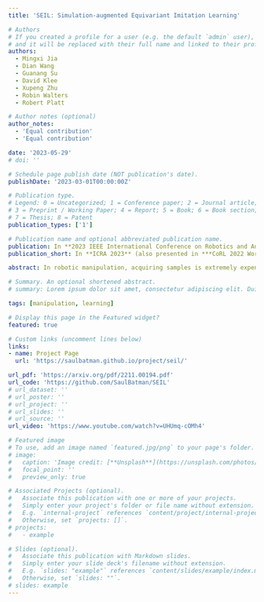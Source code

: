 ```yaml
---
title: 'SEIL: Simulation-augmented Equivariant Imitation Learning'

# Authors
# If you created a profile for a user (e.g. the default `admin` user), write the username (folder name) here
# and it will be replaced with their full name and linked to their profile.
authors:
  - Mingxi Jia
  - Dian Wang
  - Guanang Su
  - David Klee
  - Xupeng Zhu
  - Robin Walters
  - Robert Platt

# Author notes (optional)
author_notes:
  - 'Equal contribution'
  - 'Equal contribution'

date: '2023-05-29'
# doi: ''

# Schedule page publish date (NOT publication's date).
publishDate: '2023-03-01T00:00:00Z'

# Publication type.
# Legend: 0 = Uncategorized; 1 = Conference paper; 2 = Journal article;
# 3 = Preprint / Working Paper; 4 = Report; 5 = Book; 6 = Book section;
# 7 = Thesis; 8 = Patent
publication_types: ['1']

# Publication name and optional abbreviated publication name.
publication: In **2023 IEEE International Conference on Robotics and Automation**, ExCeL London, UK & (***Workshop on Sim-to-Real Robot Learning, CoRL 2022***)
publication_short: In **ICRA 2023** (also presented in ***CoRL 2022 Workshop***) 

abstract: In robotic manipulation, acquiring samples is extremely expensive because it often requires interacting with the real world. Traditional image-level data augmentation has shown the potential to improve sample efficiency in various machine learning tasks. However, image-level data augmentation is insufficient for an imitation learning agent to learn good manipulation policies in a reasonable amount of demonstrations. We propose Simulation-augmented Equivariant Imitation Learning (SEIL), a method that combines a novel data augmentation strategy of supplementing expert trajectories with simulated transitions and an equivariant model that exploits the $O(2)$ symmetry in robotic manipulation. Experimental evaluations demonstrate that our method can learn non-trivial manipulation tasks within ten demonstrations and outperforms the baselines with a significant margin. **Project page with more details at https://saulbatman.github.io/project/seil/.**

# Summary. An optional shortened abstract.
# summary: Lorem ipsum dolor sit amet, consectetur adipiscing elit. Duis posuere tellus ac convallis placerat. Proin tincidunt magna sed ex sollicitudin condimentum.

tags: [manipulation, learning]

# Display this page in the Featured widget?
featured: true

# Custom links (uncomment lines below)
links:
- name: Project Page
  url: 'https://saulbatman.github.io/project/seil/'

url_pdf: 'https://arxiv.org/pdf/2211.00194.pdf'
url_code: 'https://github.com/SaulBatman/SEIL'
# url_dataset: ''
# url_poster: ''
# url_project: ''
# url_slides: ''
# url_source: ''
url_video: 'https://www.youtube.com/watch?v=UHUmq-cOMh4'

# Featured image
# To use, add an image named `featured.jpg/png` to your page's folder.
# image:
#   caption: 'Image credit: [**Unsplash**](https://unsplash.com/photos/pLCdAaMFLTE)'
#   focal_point: ''
#   preview_only: true

# Associated Projects (optional).
#   Associate this publication with one or more of your projects.
#   Simply enter your project's folder or file name without extension.
#   E.g. `internal-project` references `content/project/internal-project/index.md`.
#   Otherwise, set `projects: []`.
# projects:
#   - example

# Slides (optional).
#   Associate this publication with Markdown slides.
#   Simply enter your slide deck's filename without extension.
#   E.g. `slides: "example"` references `content/slides/example/index.md`.
#   Otherwise, set `slides: ""`.
# slides: example
---
```


<!-- {{% callout note %}}
Click the _Cite_ button above to demo the feature to enable visitors to import publication metadata into their reference management software.
{{% /callout %}}

{{% callout note %}}
Create your slides in Markdown - click the _Slides_ button to check out the example.
{{% /callout %}}

Supplementary notes can be added here, including [code, math, and images](https://wowchemy.com/docs/writing-markdown-latex/). -->
